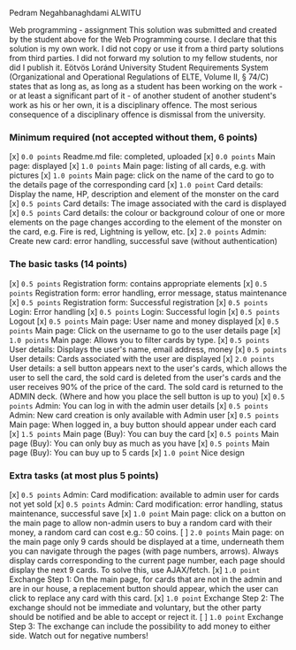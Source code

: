 Pedram Negahbanaghdami
ALWITU

Web programming - assignment
This solution was submitted and created by the student above for the Web Programming course.
I declare that this solution is my own work. I did not copy or use it from a third party
solutions from third parties. I did not forward my solution to my fellow students, nor did I publish it.
Eötvös Loránd University Student Requirements System
(Organizational and Operational Regulations of ELTE, Volume II, § 74/C) states that as long as,
as long as a student has been working on the work - or at least a significant part of it - of another student
of another student's work as his or her own, it is a disciplinary offence.
The most serious consequence of a disciplinary offence is dismissal from the university.

### Minimum required (not accepted without them, 6 points)
[x] `0.0 points` Readme.md file: completed, uploaded
[x] `0.0 points` Main page: displayed
[x] `1.0 points` Main page: listing of all cards, e.g. with pictures
[x] `1.0 points` Main page: click on the name of the card to go to the details page of the corresponding card
[x] `1.0 point` Card details: Display the name, HP, description and element of the monster on the card
[x] `0.5 points` Card details: The image associated with the card is displayed
[x] `0.5 points` Card details: the colour or background colour of one or more elements on the page changes according to the element of the monster on the card, e.g. Fire is red, Lightning is yellow, etc.
[x] `2.0 points` Admin: Create new card: error handling, successful save (without authentication)

### The basic tasks (14 points)
[x] `0.5 points` Registration form: contains appropriate elements
[x] `0.5 points` Registration form: error handling, error message, status maintenance
[x] `0.5 points` Registration form: Successful registration
[x] `0.5 points` Login: Error handling
[x] `0.5 points` Login: Successful login
[x] `0.5 points` Logout
[x] `0.5 points` Main page: User name and money displayed
[x] `0.5 points` Main page: Click on the username to go to the user details page
[x] `1.0 points` Main page: Allows you to filter cards by type.
[x] `0.5 points` User details: Displays the user's name, email address, money
[x] `0.5 points` User details: Cards associated with the user are displayed
[x] `2.0 points` User details: a sell button appears next to the user's cards, which allows the user to sell the card, the sold card is deleted from the user's cards and the user receives 90% of the price of the card. The sold card is returned to the ADMIN deck. (Where and how you place the sell button is up to you)
[x] `0.5 points` Admin: You can log in with the admin user details
[x] `0.5 points` Admin: New card creation is only available with Admin user
[x] `0.5 points` Main page: When logged in, a buy button should appear under each card
[x] `1.5 points` Main page (Buy): You can buy the card
[x] `0.5 points` Main page (Buy): You can only buy as much as you have
[x] `0.5 points` Main page (Buy): You can buy up to 5 cards
[x] `1.0 point` Nice design

### Extra tasks (at most plus 5 points)
[x] `0.5 points` Admin: Card modification: available to admin user for cards not yet sold
[x] `0.5 points` Admin: Card modification: error handling, status maintenance, successful save
[x] `1.0 point` Main page: click on a button on the main page to allow non-admin users to buy a random card with their money, a random card can cost e.g.: 50 coins.
[ ] `2.0 points` Main page: on the main page only 9 cards should be displayed at a time, underneath them you can navigate through the pages (with page numbers, arrows). Always display cards corresponding to the current page number, each page should display the next 9 cards. To solve this, use AJAX/fetch.
[x] `1.0 point` Exchange Step 1: On the main page, for cards that are not in the admin and are in our house, a replacement button should appear, which the user can click to replace any card with this card.
[x] `1.0 point` Exchange Step 2: The exchange should not be immediate and voluntary, but the other party should be notified and be able to accept or reject it.
[ ] `1.0 point` Exchange Step 3: The exchange can include the possibility to add money to either side. Watch out for negative numbers!